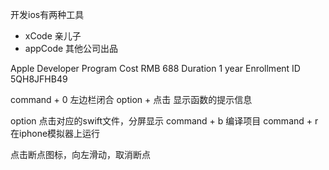 开发ios有两种工具
- xCode 亲儿子
- appCode 其他公司出品


Apple Developer Program
Cost
RMB 688
Duration
1 year
Enrollment ID
5QH8JFHB49


command + 0 左边栏闭合
option + 点击 显示函数的提示信息

option 点击对应的swift文件，分屏显示
command + b 编译项目
command + r 在iphone模拟器上运行

点击断点图标，向左滑动，取消断点
